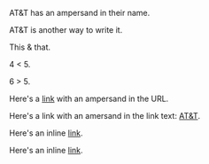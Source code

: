 AT&T has an ampersand in their name.

AT&T is another way to write it.

This & that.

4 < 5.

6 > 5.

Here's a [link][1] with an ampersand in the URL.

Here's a link with an amersand in the link text: [AT&T][2].

Here's an inline [link][3].

Here's an inline [link][3].

 [1]: http://example.com/?foo=1&bar=2
 [2]: http://att.com/ "AT&T"
 [3]: /script?foo=1&bar=2